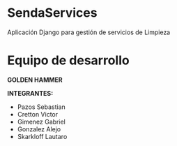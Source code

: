 # SendaServices

Aplicación Django para gestión de servicios de Limpieza 

# Equipo de desarrollo 

**GOLDEN HAMMER**

**INTEGRANTES:**
- Pazos Sebastian 
- Cretton Victor 
- Gimenez Gabriel 
- Gonzalez Alejo 
- Skarkloff Lautaro 



